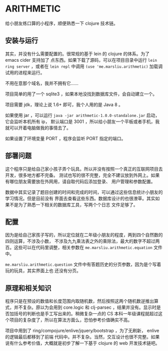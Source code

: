 # ARITHMETIC

给小朋友练口算的小程序，顺便熟悉一下 clojure 技术链。

## 安装与运行

其实，并没有什么需要配置的。很常规的基于 lein 的 clojure 的体系。为了 emacs cider 支持加了
点东西。如果下载了源码，可以在项目目录中运行 `lein ring server` ，或者在 `lein repl` 中调用
`(use 'me.marsliu.arithmetic)` 加载调试用的进程来运行。

不用在意那个域名，我并不拥有它……

项目简单的用了一个 sqlite3 ，如果本地没找到数据库文件，会自动建立一个。

项目需要 jdk，理论上说 1.6+  即可，我个人用的是 Java 8 。

如果使用 jar ，可以运行 `java -jar arithmetic-1.0.0-standalone.jar` 启动，它会监听本机所有 ip，
默认端口是 3001 ，所以给小朋友一个平板或者手机，我就可以开着电脑做我的事情去了。

如果设置了环境变量 PORT ，程序会监听 PORT 指定的端口。

## 部署问题

这个程序只是给自己家小孩子弄个玩具。所以并没有按照一个真正的互联网项目去开发，很多地方都不完备。
测试也写的很不完整，完全不建议放到外网上。如果有哪位朋友需要放在外网用，请自取代码后添加登录、
用户管理和参数配置。

数据中其实记录了题目创建的时间和完成的时间，可以通过这些信息统计小朋友的学习情况。但是目前没有
界面去查看这些东西。数据库设计的也很潦草。其实如果不是为了熟悉一下相关的数据库工具，写两个个日志
文件足够了。

## 配置

因为是给自己家孩子写的，所以定位就在二年级小朋友的程度，两到四个自然数的四则运算，不涉及小数，
不涉及九九乘法表之外的乘除法，最大的数字不超过两百。这些可以在代码里调整，相关参数在
`me.marsliu.arithmetic.equation` 文件中。

`me.marsliu.arithmetic.question` 文件中有答题历史的分页参数，因为是个写着玩的玩具，其实界面上也
还没有分页。

## 原理和相关知识

程序只是在预设的数值和长度范围内取随机数，然后按照这两个随机数逆推出算式，并不复杂。原以为会用到
core.logic 和 clj-parsec ，结果并没有。显示时是否加括号的判断也是手工写出来的。稍微复杂一点的 CS
本科一年级课程就超过这个项目的复杂度了，所以在算法方面么，恐怕参考价值确实不高。

项目中用到了 ring/compojure/enlive/jquery/bootstrap ，为了无刷新， enlive 的逻辑最后都移到了前端
代码中。并不复杂。当然，交互设计也很不完整。如果说有什么参考价值，大概就是初步了解一下基于 clojure 
的 web 开发技术链吧。

